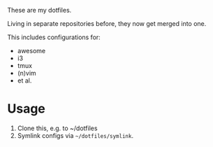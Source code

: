 These are my dotfiles.

Living in separate repositories before, they now get merged into one.

This includes configurations for:

* awesome
* i3
* tmux
* (n)vim
* et al.

Usage
=====

1. Clone this, e.g. to ~/dotfiles
2. Symlink configs via ``~/dotfiles/symlink``.
